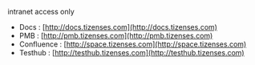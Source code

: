 intranet access only

- Docs : [http://docs.tizenses.com](http://docs.tizenses.com)
- PMB : [http://pmb.tizenses.com](http://pmb.tizenses.com)
- Confluence : [http://space.tizenses.com](http://space.tizenses.com)
- Testhub : [http://testhub.tizenses.com](http://testhub.tizenses.com)
